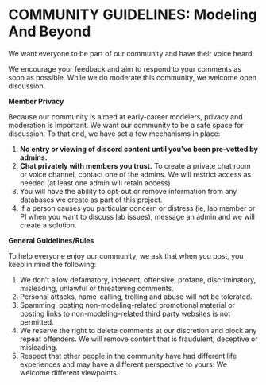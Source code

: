 # COMMUNITY GUIDELINES: Modeling And Beyond

We want everyone to be part of our community and have their voice heard.

We encourage your feedback and aim to respond to your comments as soon as possible. While we do moderate this community, we welcome open discussion. 

**Member Privacy** 

Because our community is aimed at early-career modelers, privacy and moderation is important. We want our community to be a safe space for discussion. To that end, we have set a few mechanisms in place:
1. **No entry or viewing of discord content until you've been pre-vetted by admins.** 
2. **Chat privately with members you trust.** To create a private chat room or voice channel, contact one of the admins. We will restrict access as needed (at least one admin will retain access). 
3. You will have the ability to opt-out or remove information from any databases we create as part of this project. 
4. If a person causes you particular concern or distress (ie, lab member or PI when you want to discuss lab issues), message an admin and we will create a solution. 

**General Guidelines/Rules** 

To help everyone enjoy our community, we ask that when you post, you keep in mind the following: 

1. We don’t allow defamatory, indecent, offensive, profane, discriminatory, misleading, unlawful or threatening comments. 
2. Personal attacks, name-calling, trolling and abuse will not be tolerated.
3. Spamming, posting non-modeling-related promotional material or posting links to non-modeling-related third party websites is not permitted.
4. We reserve the right to delete comments at our discretion and block any repeat offenders. We will remove content that is fraudulent, deceptive or misleading.
5. Respect that other people in the community have had different life experiences and may have a different perspective to yours. We welcome different viewpoints.